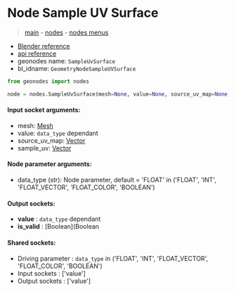 # Node Sample UV Surface

> [main](../structure.md) - [nodes](nodes.md) - [nodes menus](nodes_menus.md)

- [Blender reference](https://docs.blender.org/manual/en/latest/modeling/geometry_nodes/mesh/sample_uv_surface.html)
- [api reference](https://docs.blender.org/api/current/bpy.types.GeometryNodeSampleUVSurface.html)
- geonodes name: `SampleUvSurface`
- bl_idname: `GeometryNodeSampleUVSurface`

```python
from geonodes import nodes

node = nodes.SampleUvSurface(mesh=None, value=None, source_uv_map=None, sample_uv=None, data_type='FLOAT')
```

#### Input socket arguments:

- mesh: [Mesh](Mesh.md)
- value: `data_type` dependant
- source_uv_map: [Vector](Vector.md)
- sample_uv: [Vector](Vector.md)

#### Node parameter arguments:

- data_type (str): Node parameter, default = 'FLOAT' in ('FLOAT', 'INT', 'FLOAT_VECTOR', 'FLOAT_COLOR', 'BOOLEAN')

#### Output sockets:

- **value** : ``data_type`` dependant
- **is_valid** : [Boolean](Boolean

#### Shared sockets:

- Driving parameter : ``data_type`` in ('FLOAT', 'INT', 'FLOAT_VECTOR', 'FLOAT_COLOR', 'BOOLEAN')
- Input sockets  : ['value']
- Output sockets : ['value']

